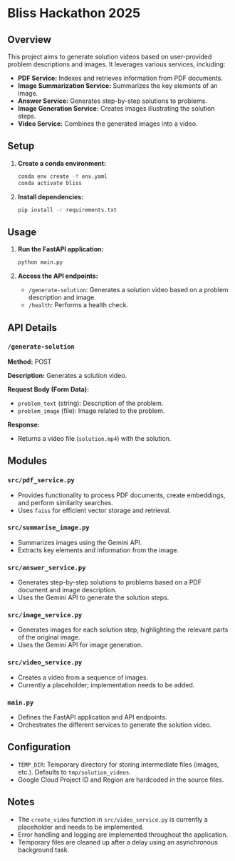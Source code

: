 # Bliss Hackathon 2025 

## Overview

This project aims to generate solution videos based on user-provided problem descriptions and images. It leverages various services, including:

- **PDF Service:**  Indexes and retrieves information from PDF documents.
- **Image Summarization Service:** Summarizes the key elements of an image.
- **Answer Service:** Generates step-by-step solutions to problems.
- **Image Generation Service:** Creates images illustrating the solution steps.
- **Video Service:** Combines the generated images into a video.

## Setup

1.  **Create a conda environment:**

    ```bash
    conda env create -f env.yaml
    conda activate bliss
    ```

2.  **Install dependencies:**

    ```bash
    pip install -r requirements.txt
    ```

## Usage

1.  **Run the FastAPI application:**

    ```bash
    python main.py
    ```

2.  **Access the API endpoints:**

    -   `/generate-solution`:  Generates a solution video based on a problem description and image.
    -   `/health`:  Performs a health check.

## API Details

### `/generate-solution`

**Method:** POST

**Description:** Generates a solution video.

**Request Body (Form Data):**

-   `problem_text` (string):  Description of the problem.
-   `problem_image` (file):  Image related to the problem.

**Response:**

-   Returns a video file (`solution.mp4`) with the solution.

## Modules

### `src/pdf_service.py`

-   Provides functionality to process PDF documents, create embeddings, and perform similarity searches.
-   Uses `faiss` for efficient vector storage and retrieval.

### `src/summarise_image.py`

-   Summarizes images using the Gemini API.
-   Extracts key elements and information from the image.

### `src/answer_service.py`

-   Generates step-by-step solutions to problems based on a PDF document and image description.
-   Uses the Gemini API to generate the solution steps.

### `src/image_service.py`

-   Generates images for each solution step, highlighting the relevant parts of the original image.
-   Uses the Gemini API for image generation.

### `src/video_service.py`

-   Creates a video from a sequence of images.
-   Currently a placeholder; implementation needs to be added.

### `main.py`

-   Defines the FastAPI application and API endpoints.
-   Orchestrates the different services to generate the solution video.

## Configuration

-   `TEMP_DIR`:  Temporary directory for storing intermediate files (images, etc.).  Defaults to `tmp/solution_videos`.
-   Google Cloud Project ID and Region are hardcoded in the source files.

## Notes

-   The `create_video` function in `src/video_service.py` is currently a placeholder and needs to be implemented.
-   Error handling and logging are implemented throughout the application.
-   Temporary files are cleaned up after a delay using an asynchronous background task.